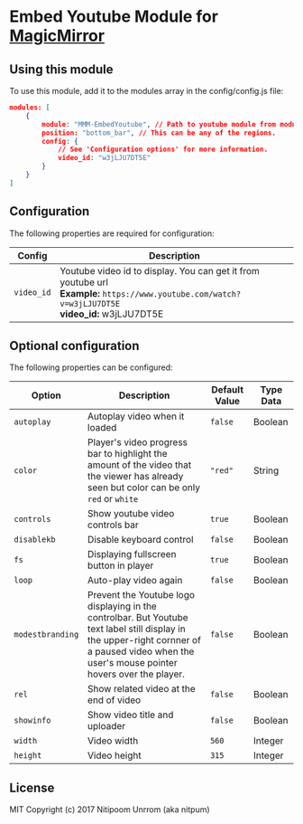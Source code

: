 # Embed Youtube Module for [MagicMirror](https://github.com/MichMich/MagicMirror)

## Using this module
To use this module, add it to the modules array in the config/config.js file:
```JSON
modules: [
	{
		module: "MMM-EmbedYoutube", // Path to youtube module from modules folder Exmaple: MagicMirror/modules/custom/MMM-EmbedYoutube/ so it's custom/MMM-EmbedYoutube
		position: "bottom_bar",	// This can be any of the regions.
		config: {
			// See 'Configuration options' for more information.
			video_id: "w3jLJU7DT5E"
		}
	}
]
```
## Configuration
The following properties are required for configuration:

| Config | Description
| ------ | ---------------------------------------------------------------------
| `video_id`| Youtube video id to display. You can get it from youtube url <br> **Example:** `https://www.youtube.com/watch?v=w3jLJU7DT5E` <br>**video_id:** w3jLJU7DT5E


## Optional configuration
The following properties can be configured:

| Option | Description	| Default Value | Type Data
| ------ | --------------------------------------------------------------------- | ------- | ------
| `autoplay` | Autoplay video when it loaded | ``false`` | Boolean
| `color` | Player's video progress bar to highlight the amount of the video that the viewer has already seen but color can be only `red` or `white` | ``"red"`` | String
| `controls` | Show youtube video controls bar | ``true`` | Boolean
| `disablekb` | Disable keyboard control | ``false`` | Boolean
| `fs` | Displaying fullscreen button in player | ``true`` | Boolean
| `loop` | Auto-play video again | ``false`` | Boolean
| `modestbranding` | Prevent the Youtube logo displaying in the controlbar. But Youtube text label still display in the upper-right cornner of a paused video when the user's mouse pointer hovers over the player. | ``false`` | Boolean
| `rel` | Show related video at the end of video | ``false`` | Boolean
| `showinfo` | Show video title and uploader | ``false`` | Boolean
| `width` | Video width | ``560`` | Integer
| `height` | Video height | ``315`` | Integer

## License
MIT Copyright (c) 2017 Nitipoom Unrrom (aka nitpum)